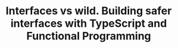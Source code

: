 ---
title: Interfaces vs wild. Building safer interfaces with TypeScript and Functional Programming
type: talk
year: 2019
language: es
youtube: YJvTlB1-MVI
for:
  title:
    Wey Wey Web
  href:
    https://www.weyweyweb.com/
place: Málaga
weight: 8
---